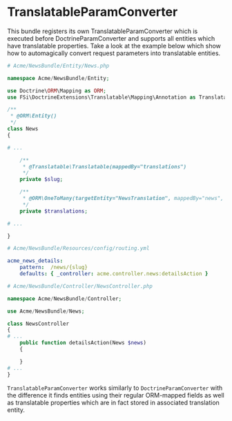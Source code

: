 # TranslatableParamConverter

This bundle registers its own TranslatableParamConverter which is executed before DoctrineParamConverter and
supports all entities which have translatable properties. Take a look at the example below which show how to
automagically convert request parameters into translatable entities.

```php
# Acme/NewsBundle/Entity/News.php

namespace Acme/NewsBundle/Entity;

use Doctrine\ORM\Mapping as ORM;
use FSi\DoctrineExtensions\Translatable\Mapping\Annotation as Translatable;

/**
 * @ORM\Entity()
 */
class News
{

# ...

    /**
     * @Translatable\Translatable(mappedBy="translations")
     */
    private $slug;

    /**
     * @ORM\OneToMany(targetEntity="NewsTranslation", mappedBy="news", indexBy="locale")
     */
    private $translations;

# ...

}
```

```yml
# Acme/NewsBundle/Resources/config/routing.yml

acme_news_details:
    pattern:  /news/{slug}
    defaults: { _controller: acme.controller.news:detailsAction }

```

```php
# Acme/NewsBundle/Controller/NewsController.php

namespace Acme/NewsBundle/Controller;

use Acme/NewsBundle/News;

class NewsController
{
# ...
    public function detailsAction(News $news)
    {

    }
# ...
}
```

``TranslatableParamConverter`` works similarly to ``DoctrineParamConverter`` with the difference it finds entities
using their regular ORM-mapped fields as well as translatable properties which are in fact stored in associated
translation entity.
